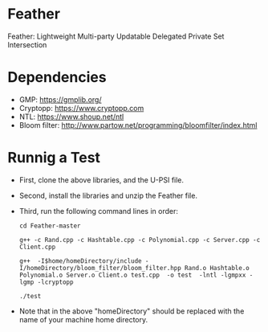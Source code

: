# Feather
Feather: Lightweight Multi-party Updatable Delegated Private Set Intersection

# Dependencies

* GMP: https://gmplib.org/
* Cryptopp: https://www.cryptopp.com
* NTL: https://www.shoup.net/ntl
* Bloom filter: http://www.partow.net/programming/bloomfilter/index.html

# Runnig a Test

* First, clone the above libraries, and the U-PSI file. 
* Second, install the libraries and unzip the Feather file. 
* Third, run the following command lines in order:

      cd Feather-master
    
      g++ -c Rand.cpp -c Hashtable.cpp -c Polynomial.cpp -c Server.cpp -c Client.cpp
    
      g++  -I$home/homeDirectory/include -I/homeDirectory/bloom_filter/bloom_filter.hpp Rand.o Hashtable.o Polynomial.o Server.o Client.o test.cpp  -o test  -lntl -lgmpxx -lgmp -lcryptopp
    
      ./test
    
    
* Note that in the above "homeDirectory" should be replaced with the name of your machine home directory.
